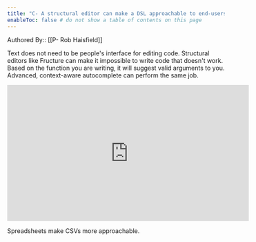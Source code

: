 ```yaml
---
title: "C- A structural editor can make a DSL approachable to end-users"
enableToc: false # do not show a table of contents on this page
---
```


Authored By:: [[P- Rob Haisfield]]

Text does not need to be people's interface for editing code. Structural editors like Fructure can make it impossible to write code that doesn't work. Based on the function you are writing, it will suggest valid arguments to you. Advanced, context-aware autocomplete can perform the same job.

<iframe width="560" height="315" src="https://www.youtube.com/embed/CnbVCNIh1NA" title="YouTube video player" frameborder="0" allow="accelerometer; autoplay; clipboard-write; encrypted-media; gyroscope; picture-in-picture" allowfullscreen></iframe>

Spreadsheets make CSVs more approachable.